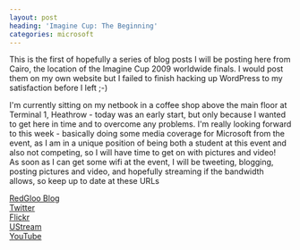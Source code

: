 ```yaml
---
layout: post
heading: 'Imagine Cup: The Beginning'
categories: microsoft
---
```


This is the first of hopefully a series of blog posts I will be posting here from Cairo, the location of the Imagine Cup 2009 worldwide finals. I would post them on my own website but I failed to finish hacking up WordPress to my satisfaction before I left ;-)

I'm currently sitting on my netbook in a coffee shop above the main floor at Terminal 1, Heathrow - today was an early start, but only because I wanted to get here in time and to overcome any problems. I'm really looking forward to this week - basically doing some media coverage for Microsoft from the event, as I am in a unique position of being both a student at this event and also not competing, so I will have time to get on with pictures and video!<br> As soon as I can get some wifi at the event, I will be tweeting, blogging, posting pictures and video, and hopefully streaming if the bandwidth allows, so keep up to date at these URLs

[RedGloo Blog](http://redgloo.sse.reading.ac.uk/siu07cja/weblog/)<br> [Twitter](http://twitter.com/chris_alexander)<br> [Flickr](http://www.flickr.com/photos/chris_alexander/)<br> [UStream](http://www.ustream.tv/mybroadcasts/703496)<br> [YouTube](http://www.youtube.com/thirstyferret)